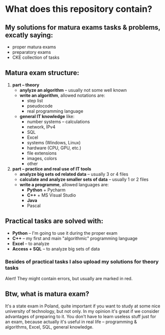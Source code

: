 # **What does this repository contain?**

## **My solutions for matura exams tasks & problems**, excatly saying:

- proper matura exams
- preparatory exams
- CKE collection of tasks

## **Matura exam structure**:

1. **part &ndash; theory**
   - **anylyze an algorithm** &ndash; usually not some well known
   - **write an algorithm**, allowed notations are:
     - step list
     - pseudocode
     - real programming language
   - **general IT knowledge** like:
     - number systems &ndash; calculations
     - network, IPv4
     - SQL
     - Excel
     - systems (Windows, Linux)
     - hardware (CPU, GPU, etc.)
     - file extensions
     - images, colors
     - other
2. **part &ndash; practice and real use of IT tools**
   - **analyze big sets od related data** &ndash; usually 3 or 4 files
   - **calculate and analyze smaller sets of data** &ndash; usually 1 or 2 files
   - **write a programme**, allowed languages are:
     - **Python** + Pycharm
     - **C++** + MS Visual Studio
     - **Java**
     - Pascal

## **Practical tasks are solved with:**

- **Python** &ndash; I'm going to use it during the proper exam
- **C++** &ndash; my first and main "algorithmic" programming language
- **Excel** &ndash; to analyze
- **Access + SQL** &ndash; to analyze big sets of data

### Besides of practical tasks I also upload my solutions for theory tasks

Alert! They might contain errors, but usually are marked in red.

## Btw, **what is matura exam**?

It's a state exam in Poland, quite important if you want to study at some nice university of technology, but not only. In my opinion it's great if we consider advantages of preparing to it. You don't have to learn useless stuff just for an exam, because actually it's useful in real life &ndash; programming & algorithms, Excel, SQL, general knowledge.
